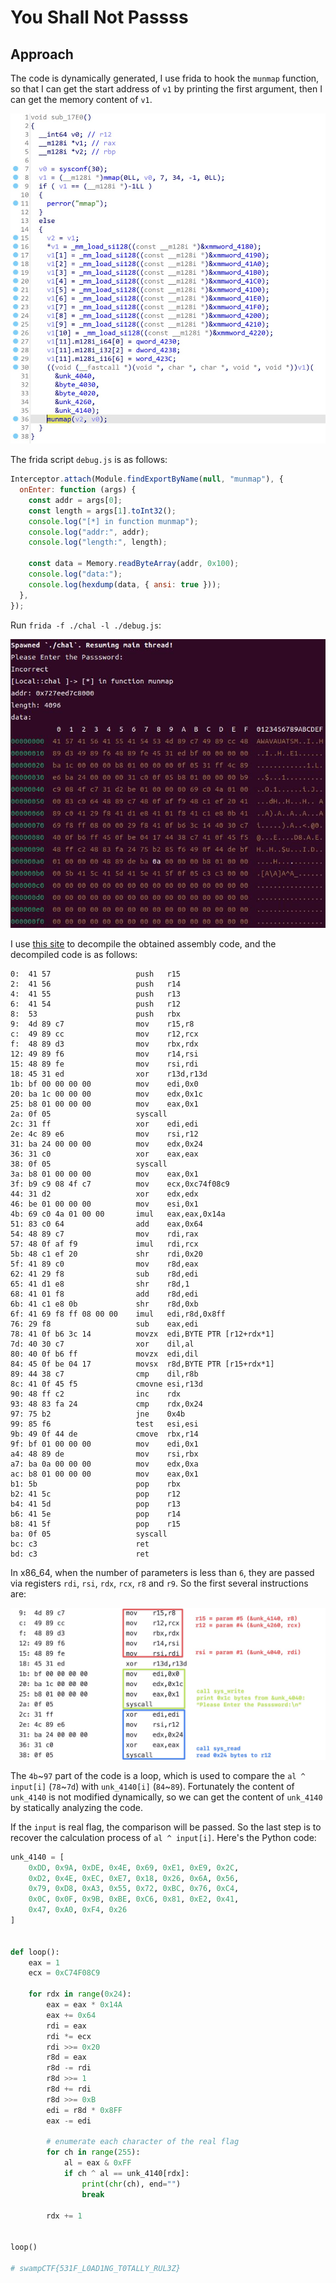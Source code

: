 # You Shall Not Passss

## Approach

The code is dynamically generated, I use frida to hook the `munmap` function, so that I can get the start address of `v1` by printing the first argument, then I can get the memory content of `v1`.

![rev1-1.jpg](rev1-1.jpg)

The frida script `debug.js` is as follows:

```js
Interceptor.attach(Module.findExportByName(null, "munmap"), {
  onEnter: function (args) {
    const addr = args[0];
    const length = args[1].toInt32();
    console.log("[*] in function munmap");
    console.log("addr:", addr);
    console.log("length:", length);

    const data = Memory.readByteArray(addr, 0x100);
    console.log("data:");
    console.log(hexdump(data, { ansi: true }));
  },
});
```

Run `frida -f ./chal -l ./debug.js`:

![rev1-2.jpg](rev1-2.jpg)

I use [this site](https://defuse.ca/online-x86-assembler.htm) to decompile the obtained assembly code, and the decompiled code is as follows:

```
0:  41 57                   push   r15
2:  41 56                   push   r14
4:  41 55                   push   r13
6:  41 54                   push   r12
8:  53                      push   rbx
9:  4d 89 c7                mov    r15,r8
c:  49 89 cc                mov    r12,rcx
f:  48 89 d3                mov    rbx,rdx
12: 49 89 f6                mov    r14,rsi
15: 48 89 fe                mov    rsi,rdi
18: 45 31 ed                xor    r13d,r13d
1b: bf 00 00 00 00          mov    edi,0x0
20: ba 1c 00 00 00          mov    edx,0x1c
25: b8 01 00 00 00          mov    eax,0x1
2a: 0f 05                   syscall
2c: 31 ff                   xor    edi,edi
2e: 4c 89 e6                mov    rsi,r12
31: ba 24 00 00 00          mov    edx,0x24
36: 31 c0                   xor    eax,eax
38: 0f 05                   syscall
3a: b8 01 00 00 00          mov    eax,0x1
3f: b9 c9 08 4f c7          mov    ecx,0xc74f08c9
44: 31 d2                   xor    edx,edx
46: be 01 00 00 00          mov    esi,0x1
4b: 69 c0 4a 01 00 00       imul   eax,eax,0x14a
51: 83 c0 64                add    eax,0x64
54: 48 89 c7                mov    rdi,rax
57: 48 0f af f9             imul   rdi,rcx
5b: 48 c1 ef 20             shr    rdi,0x20
5f: 41 89 c0                mov    r8d,eax
62: 41 29 f8                sub    r8d,edi
65: 41 d1 e8                shr    r8d,1
68: 41 01 f8                add    r8d,edi
6b: 41 c1 e8 0b             shr    r8d,0xb
6f: 41 69 f8 ff 08 00 00    imul   edi,r8d,0x8ff
76: 29 f8                   sub    eax,edi
78: 41 0f b6 3c 14          movzx  edi,BYTE PTR [r12+rdx*1]
7d: 40 30 c7                xor    dil,al
80: 40 0f b6 ff             movzx  edi,dil
84: 45 0f be 04 17          movsx  r8d,BYTE PTR [r15+rdx*1]
89: 44 38 c7                cmp    dil,r8b
8c: 41 0f 45 f5             cmovne esi,r13d
90: 48 ff c2                inc    rdx
93: 48 83 fa 24             cmp    rdx,0x24
97: 75 b2                   jne    0x4b
99: 85 f6                   test   esi,esi
9b: 49 0f 44 de             cmove  rbx,r14
9f: bf 01 00 00 00          mov    edi,0x1
a4: 48 89 de                mov    rsi,rbx
a7: ba 0a 00 00 00          mov    edx,0xa
ac: b8 01 00 00 00          mov    eax,0x1
b1: 5b                      pop    rbx
b2: 41 5c                   pop    r12
b4: 41 5d                   pop    r13
b6: 41 5e                   pop    r14
b8: 41 5f                   pop    r15
ba: 0f 05                   syscall
bc: c3                      ret
bd: c3                      ret
```

In x86_64, when the number of parameters is less than `6`, they are passed via registers `rdi`, `rsi`, `rdx`, `rcx`, `r8` and `r9`. So the first several instructions are:

![rev1-3.jpg](rev1-3.jpg)

The `4b`~`97` part of the code is a loop, which is used to compare the `al ^ input[i]` (`78`~`7d`) with `unk_4140[i]` (`84`~`89`). Fortunately the content of `unk_4140` is not modified dynamically, so we can get the content of `unk_4140` by statically analyzing the code.

If the `input` is real flag, the comparison will be passed. So the last step is to recover the calculation process of `al ^ input[i]`. Here's the Python code:

```python
unk_4140 = [
    0xDD, 0x9A, 0xDE, 0x4E, 0x69, 0xE1, 0xE9, 0x2C,
    0xD2, 0x4E, 0xEC, 0xE7, 0x18, 0x26, 0x6A, 0x56,
    0x79, 0xD8, 0xA3, 0x55, 0x72, 0xBC, 0x76, 0xC4,
    0x0C, 0x0F, 0x9B, 0xBE, 0xC6, 0x81, 0xE2, 0x41,
    0x47, 0xA0, 0xF4, 0x26
]


def loop():
    eax = 1
    ecx = 0xC74F08C9

    for rdx in range(0x24):
        eax = eax * 0x14A
        eax += 0x64
        rdi = eax
        rdi *= ecx
        rdi >>= 0x20
        r8d = eax
        r8d -= rdi
        r8d >>= 1
        r8d += rdi
        r8d >>= 0xB
        edi = r8d * 0x8FF
        eax -= edi

        # enumerate each character of the real flag
        for ch in range(255):
            al = eax & 0xFF
            if ch ^ al == unk_4140[rdx]:
                print(chr(ch), end="")
                break

        rdx += 1


loop()

# swampCTF{531F_L0AD1NG_T0TALLY_RUL3Z}
```
